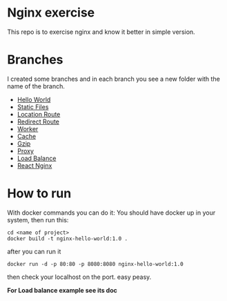 # Nginx exercise
This repo is to exercise nginx and know it better in simple version.

# Branches
I created some branches and in each branch you see a new folder with the name of the branch.

* [Hello World](https://github.com/tmohammad78/nginx-exercise/tree/01-hello-world/hello-world)
* [Static Files](https://github.com/tmohammad78/nginx-exercise/tree/02-static-files/static-files)
* [Location Route](https://github.com/tmohammad78/nginx-exercise/tree/03-location-route/location-route)
* [Redirect Route](https://github.com/tmohammad78/nginx-exercise/tree/04-redirect-route/redirect-route)
* [Worker](https://github.com/tmohammad78/nginx-exercise/tree/05-worker/worker)
* [Cache](https://github.com/tmohammad78/nginx-exercise/tree/06-cache/cache)
* [Gzip](https://github.com/tmohammad78/nginx-exercise/tree/07-gzip/gzip)
* [Proxy](https://github.com/tmohammad78/nginx-exercise/tree/08-proxy/proxy)
* [Load Balance](https://github.com/tmohammad78/nginx-exercise/tree/09-load-balance/load-balance)
* [React Nginx](https://github.com/tmohammad78/nginx-exercise/tree/10-react-nginx/react-nginx)


# How to run
With docker commands you can do it:
You should have docker up in your system, then run this:
```
cd <name of project>
docker build -t nginx-hello-world:1.0 .

```

after you can run it

```
docker run -d -p 80:80 -p 8080:8080 nginx-hello-world:1.0
```

then check your localhost on the port.
easy peasy.

<b>For Load balance example see its doc</b>
